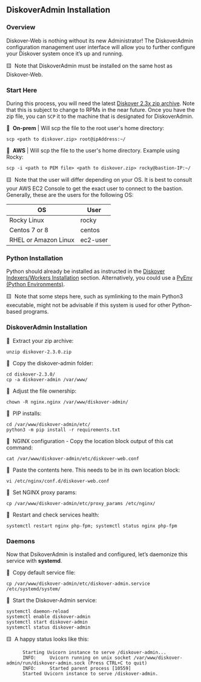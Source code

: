 <p id="install_diskoveradmin"></p>

## DiskoverAdmin Installation

### Overview

Diskover-Web is nothing without its new Administrator! The DiskoverAdmin configuration management user interface will allow you to further configure your Diskover system once it’s up and running.

🟨 &nbsp;Note that DiskoverAdmin must be installed on the same host as Diskover-Web.

### Start Here

During this process, you will need the latest [Diskover 2.3x zip archive](https://download.diskoverdata.com/). Note that this is subject to change to RPMs in the near future. Once you have the zip file, you can `SCP` it to the machine that is designated for DiskoverAdmin. 

🔴 &nbsp;**On-prem** | Will scp the file to the root user's home directory:
```
scp <path to diskover.zip> root@ipAddress:~/
```

🔴 &nbsp;**AWS** | Will scp the file to the user's home directory. Example using Rocky:
```
scp -i <path to PEM file> <path to diskover.zip> rocky@bastion-IP:~/
```

🟨 &nbsp;Note that the user will differ depending on your OS. It is best to consult your AWS EC2 Console to get the exact user to connect to the bastion. Generally, these are the users for the following OS:

| OS | User |
| --- | --- |
| Rocky Linux | rocky |
| Centos 7 or 8 | centos |
| RHEL or Amazon Linux | ec2-user |

### Python Installation

Python should already be installed as instructed in the [Diskover Indexers/Workers Installation](#install_indexers) section. Alternatively, you could use a [PyEnv (Python Environments)](#pyenv).

🟨 &nbsp;Note that some steps here, such as symlinking to the main Python3 executable, might not be advisable if this system is used for other Python-based programs.

### DiskoverAdmin Installation

🔴 &nbsp;Extract your zip archive:
```
unzip diskover-2.3.0.zip
```

🔴 &nbsp;Copy the diskover-admin folder:
```
cd diskover-2.3.0/
cp -a diskover-admin /var/www/
```

🔴 &nbsp;Adjust the file ownership:
```
chown -R nginx.nginx /var/www/diskover-admin/
```

🔴 &nbsp;PIP installs:
```
cd /var/www/diskover-admin/etc/
python3 -m pip install -r requirements.txt
```

🔴 &nbsp;NGINX configuration - Copy the location block output of this cat command:
```
cat /var/www/diskover-admin/etc/diskover-web.conf
```

🔴 &nbsp;Paste the contents here. This needs to be in its own location block:
```
vi /etc/nginx/conf.d/diskover-web.conf
```

🔴 &nbsp;Set NGINX proxy params:
```
cp /var/www/diskover-admin/etc/proxy_params /etc/nginx/
```

🔴 &nbsp;Restart and check services health:
```
systemctl restart nginx php-fpm; systemctl status nginx php-fpm
```

### Daemons 

Now that DsikoverAdmin is installed and configured, let’s daemonize this service with **systemd**.

🔴 &nbsp;Copy default service file:
```
cp /var/www/diskover-admin/etc/diskover-admin.service /etc/systemd/system/
```

🔴 &nbsp;Start the Diskover-Admin service:
```
systemctl daemon-reload
systemctl enable diskover-admin
systemctl start diskover-admin
systemctl status diskover-admin
```

🟨 &nbsp;A happy status looks like this:
```
      Starting Uvicorn instance to serve /diskover-admin...
      INFO:     Uvicorn running on unix socket /var/www/diskover-admin/run/diskover-admin.sock (Press CTRL+C to quit)
      INFO:     Started parent process [10559]
      Started Uvicorn instance to serve /diskover-admin. 
```
